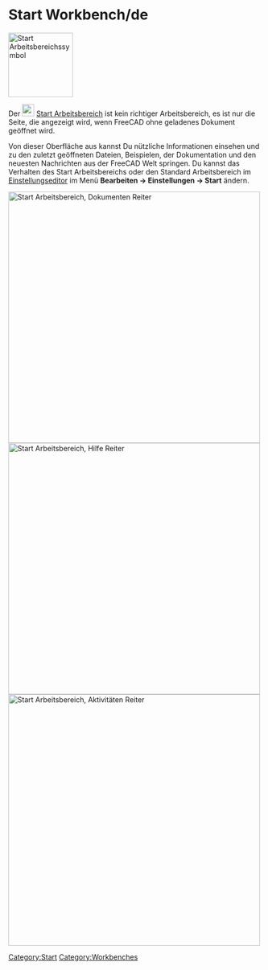# Start Workbench/de






<img alt="Start Arbeitsbereichssymbol" src=images/Workbench_Start.svg  style="width:128px;">

Der <img alt="" src=images/Workbench_Start.svg  style="width:24px;"> [Start Arbeitsbereich](Start_Workbench/de.md) ist kein richtiger Arbeitsbereich, es ist nur die Seite, die angezeigt wird, wenn FreeCAD ohne geladenes Dokument geöffnet wird.

Von dieser Oberfläche aus kannst Du nützliche Informationen einsehen und zu den zuletzt geöffneten Dateien, Beispielen, der Dokumentation und den neuesten Nachrichten aus der FreeCAD Welt springen. Du kannst das Verhalten des Start Arbeitsbereichs oder den Standard Arbeitsbereich im [Einstellungseditor](Preferences_Editor/de.md) im Menü **Bearbeiten → Einstellungen → Start** ändern.

<img alt="Start Arbeitsbereich, Dokumenten Reiter" src=images/FreeCad_Start_0.18_documents.png  style="width:500px;">

<img alt="Start Arbeitsbereich, Hilfe Reiter" src=images/FreeCad_Start_0.18_help.png  style="width:500px;">

<img alt="Start Arbeitsbereich, Aktivitäten Reiter" src=images/FreeCad_Start_0.18_activity.png  style="width:500px;">







[Category:Start](Category:Start.md) [Category:Workbenches](Category:Workbenches.md)

